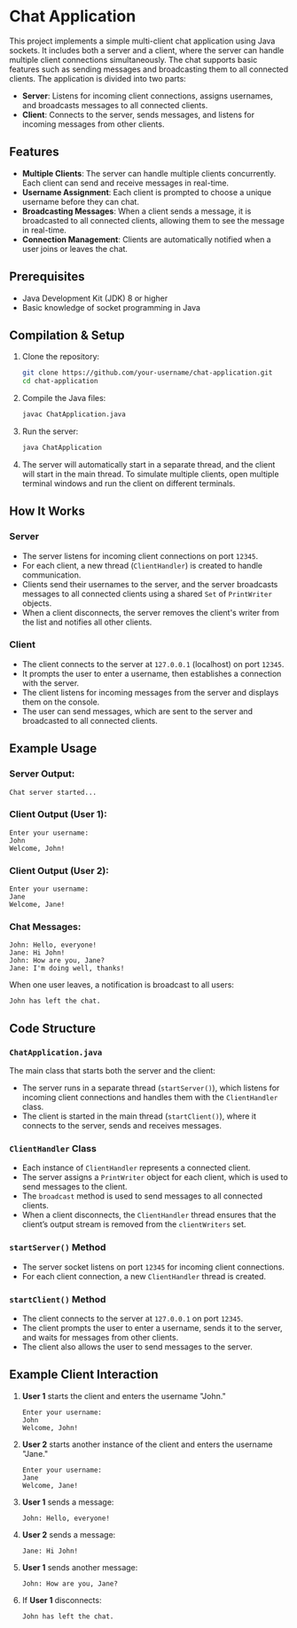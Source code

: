 # Chat Application

This project implements a simple multi-client chat application using Java sockets. It includes both a server and a client, where the server can handle multiple client connections simultaneously. The chat supports basic features such as sending messages and broadcasting them to all connected clients. The application is divided into two parts:

- **Server**: Listens for incoming client connections, assigns usernames, and broadcasts messages to all connected clients.
- **Client**: Connects to the server, sends messages, and listens for incoming messages from other clients.

## Features

- **Multiple Clients**: The server can handle multiple clients concurrently. Each client can send and receive messages in real-time.
- **Username Assignment**: Each client is prompted to choose a unique username before they can chat.
- **Broadcasting Messages**: When a client sends a message, it is broadcasted to all connected clients, allowing them to see the message in real-time.
- **Connection Management**: Clients are automatically notified when a user joins or leaves the chat.

## Prerequisites

- Java Development Kit (JDK) 8 or higher
- Basic knowledge of socket programming in Java

## Compilation & Setup

1. Clone the repository:
   ```bash
   git clone https://github.com/your-username/chat-application.git
   cd chat-application
   ```

2. Compile the Java files:
   ```bash
   javac ChatApplication.java
   ```

3. Run the server:
   ```bash
   java ChatApplication
   ```

4. The server will automatically start in a separate thread, and the client will start in the main thread. To simulate multiple clients, open multiple terminal windows and run the client on different terminals.

## How It Works

### Server
- The server listens for incoming client connections on port `12345`.
- For each client, a new thread (`ClientHandler`) is created to handle communication.
- Clients send their usernames to the server, and the server broadcasts messages to all connected clients using a shared `Set` of `PrintWriter` objects.
- When a client disconnects, the server removes the client's writer from the list and notifies all other clients.

### Client
- The client connects to the server at `127.0.0.1` (localhost) on port `12345`.
- It prompts the user to enter a username, then establishes a connection with the server.
- The client listens for incoming messages from the server and displays them on the console.
- The user can send messages, which are sent to the server and broadcasted to all connected clients.

## Example Usage

### Server Output:
```
Chat server started...
```

### Client Output (User 1):
```
Enter your username:
John
Welcome, John!
```

### Client Output (User 2):
```
Enter your username:
Jane
Welcome, Jane!
```

### Chat Messages:
```
John: Hello, everyone!
Jane: Hi John!
John: How are you, Jane?
Jane: I'm doing well, thanks!
```

When one user leaves, a notification is broadcast to all users:

```
John has left the chat.
```

## Code Structure

### `ChatApplication.java`
The main class that starts both the server and the client:
- The server runs in a separate thread (`startServer()`), which listens for incoming client connections and handles them with the `ClientHandler` class.
- The client is started in the main thread (`startClient()`), where it connects to the server, sends and receives messages.

### `ClientHandler` Class
- Each instance of `ClientHandler` represents a connected client.
- The server assigns a `PrintWriter` object for each client, which is used to send messages to the client.
- The `broadcast` method is used to send messages to all connected clients.
- When a client disconnects, the `ClientHandler` thread ensures that the client’s output stream is removed from the `clientWriters` set.

### `startServer()` Method
- The server socket listens on port `12345` for incoming client connections.
- For each client connection, a new `ClientHandler` thread is created.

### `startClient()` Method
- The client connects to the server at `127.0.0.1` on port `12345`.
- The client prompts the user to enter a username, sends it to the server, and waits for messages from other clients.
- The client also allows the user to send messages to the server.

## Example Client Interaction

1. **User 1** starts the client and enters the username "John."
   ```
   Enter your username:
   John
   Welcome, John!
   ```

2. **User 2** starts another instance of the client and enters the username "Jane."
   ```
   Enter your username:
   Jane
   Welcome, Jane!
   ```

3. **User 1** sends a message:
   ```
   John: Hello, everyone!
   ```

4. **User 2** sends a message:
   ```
   Jane: Hi John!
   ```

5. **User 1** sends another message:
   ```
   John: How are you, Jane?
   ```

6. If **User 1** disconnects:
   ```
   John has left the chat.
   ```
